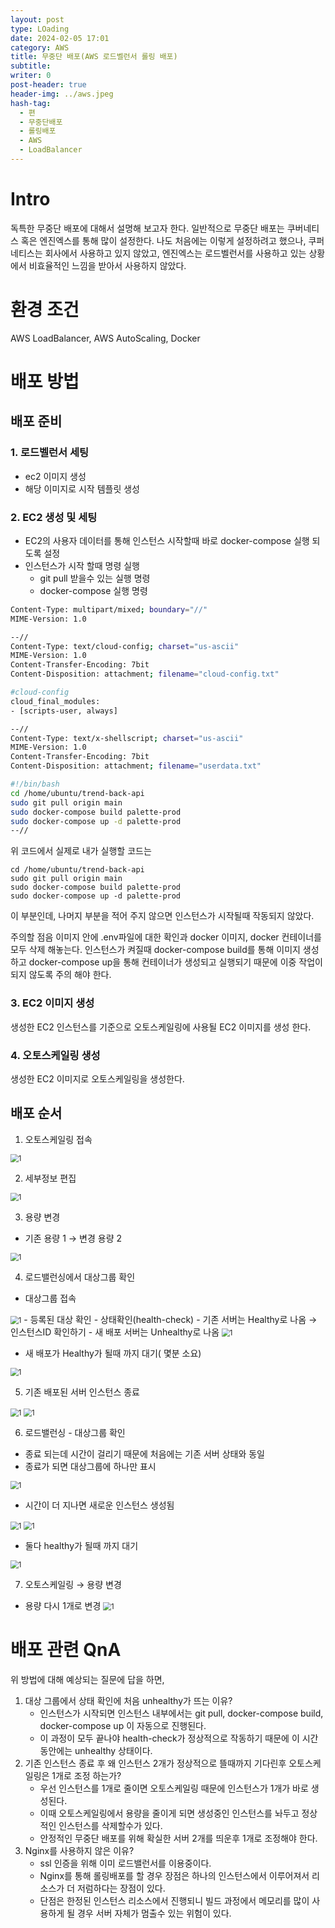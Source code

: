 ```yaml
---
layout: post
type: LOading
date: 2024-02-05 17:01
category: AWS
title: 무중단 배포(AWS 로드벨런서 롤링 배포)
subtitle: 
writer: 0
post-header: true
header-img: ../aws.jpeg
hash-tag:
  - 편
  - 무중단배포
  - 롤링배포
  - AWS
  - LoadBalancer
---
```


# Intro
독특한 무중단 배포에 대해서 설명해 보고자 한다.
일반적으로 무중단 배포는 쿠버네티스 혹은 엔진엑스를 통해 많이 설정한다.
나도 처음에는 이렇게 설정하려고 했으나,
쿠퍼네티스는 회사에서 사용하고 있지 않았고,
엔진엑스는 로드벨런서를 사용하고 있는 상황에서 비효율적인 느낌을 받아서 사용하지 않았다.

# 환경 조건
AWS LoadBalancer, AWS AutoScaling, Docker


# 배포 방법
## 배포 준비
### 1. 로드벨런서 세팅
- ec2 이미지 생성
- 해당 이미지로 시작 템플릿 생성

### 2. EC2 생성 및 세팅
- EC2의 사용자 데이터를 통해 인스턴스 시작할때 바로 docker-compose 실행 되도록 설정
- 인스턴스가 시작 할때  명령 실행
	- git pull 받을수 있는 실행 명령
	- docker-compose 실행 명령


```bash
Content-Type: multipart/mixed; boundary="//"
MIME-Version: 1.0

--//
Content-Type: text/cloud-config; charset="us-ascii"
MIME-Version: 1.0
Content-Transfer-Encoding: 7bit
Content-Disposition: attachment; filename="cloud-config.txt"

#cloud-config
cloud_final_modules:
- [scripts-user, always]

--//
Content-Type: text/x-shellscript; charset="us-ascii"
MIME-Version: 1.0
Content-Transfer-Encoding: 7bit
Content-Disposition: attachment; filename="userdata.txt"

#!/bin/bash
cd /home/ubuntu/trend-back-api
sudo git pull origin main
sudo docker-compose build palette-prod
sudo docker-compose up -d palette-prod
--//
```


위 코드에서 실제로 내가 실행할 코드는

```
cd /home/ubuntu/trend-back-api
sudo git pull origin main
sudo docker-compose build palette-prod
sudo docker-compose up -d palette-prod
```

이 부분인데, 나머지 부분을 적어 주지 않으면 인스턴스가 시작될때 작동되지 않았다.

주의할 점음 이미지 안에 .env파일에 대한 확인과
docker 이미지, docker 컨테이너를 모두 삭제 해놓는다.
인스턴스가 켜질때 docker-compose build를 통해 이미지 생성하고 
docker-compose up을 통해 컨테이너가 생성되고 실행되기 때문에
이중 작업이 되지 않도록 주의 해야 한다.
### 3. EC2 이미지 생성
생성한 EC2 인스턴스를 기준으로 오토스케일링에 사용될 EC2 이미지를 생성 한다.

### 4. 오토스케일링 생성
생성한 EC2 이미지로 오토스케일링을 생성한다.

## 배포 순서

1. 오토스케일링 접속
<img src="img/continuousDeployment_1.png" alt="1" style="zoom:80%;" />

2. 세부정보 편집
<img src="img/continuousDeployment_2.png" alt="1" style="zoom:80%;" />

3. 용량 변경
- 기존 용량 1 → 변경 용량 2
<img src="img/continuousDeployment_3.png" alt="1" style="zoom:80%;" />

4. 로드밸런싱에서 대상그룹 확인
- 대상그룹 접속
<img src="img/continuousDeployment_4.png" alt="1" style="zoom:80%;" />
- 등록된 대상 확인 - 상태확인(health-check)
- 기존 서버는 Healthy로 나옴 → 인스턴스ID 확인하기
- 새 배포 서버는 Unhealthy로 나옴
<img src="img/continuousDeployment_5.png" alt="1" style="zoom:80%;" />

- 새 배포가 Healthy가 될때 까지 대기( 몇분 소요)
<img src="img/continuousDeployment_6.png" alt="1" style="zoom:80%;" />

5. 기존 배포된 서버 인스턴스 종료
<img src="img/continuousDeployment_7.png" alt="1" style="zoom:80%;" />
<img src="img/continuousDeployment_8.png" alt="1" style="zoom:80%;" />

6. 로드밸런싱 - 대상그룹 확인
- 종료 되는데 시간이 걸리기 때문에 처음에는 기존 서버 상태와 동일
- 종료가 되면 대상그룹에 하나만 표시
<img src="img/continuousDeployment_9.png" alt="1" style="zoom:80%;" />

- 시간이 더 지나면 새로운 인스턴스 생성됨
<img src="img/continuousDeployment_10.png" alt="1" style="zoom:80%;" />
<img src="img/continuousDeployment_11.png" alt="1" style="zoom:80%;" />

- 둘다 healthy가 될때 까지 대기
<img src="img/continuousDeployment_12.png" alt="1" style="zoom:80%;" />

7. 오토스케일링 → 용량 변경
- 용량 다시 1개로 변경
  <img src="img/continuousDeployment_13.png" alt="1" style="zoom:80%;" />

# 배포 관련 QnA
위 방법에 대해 예상되는 질문에 답을 하면,
1. 대상 그룹에서 상태 확인에 처음 unhealthy가 뜨는 이유?
	- 인스턴스가 시작되면 인스턴스 내부에서는 git pull, docker-compose build, docker-compose up 이 자동으로 진행된다.
	- 이 과정이 모두 끝나야 health-check가 정상적으로 작동하기 때문에 이 시간동안에는 unhealthy 상태이다.
2. 기존 인스턴스 종료 후 왜 인스턴스 2개가 정상적으로 뜰때까지 기다린후 오토스케일링은 1개로 조정 하는가?
	- 우선 인스턴스를 1개로 줄이면 오토스케일링 때문에 인스턴스가 1개가 바로 생성된다.
	- 이때 오토스케일링에서 용량을 줄이게 되면 생성중인 인스턴스를 놔두고 정상적인 인스턴스를 삭제할수가 있다.
	- 안정적인 무중단 배포를 위해 확실한 서버 2개를 띄운후 1개로 조정해야 한다.
1. Nginx를 사용하지 않은 이유?
	- ssl 인증을 위해 이미 로드밸런서를 이용중이다.
	- Nginx를 통해 롤링배포를 할 경우 장점은 하나의 인스턴스에서 이루어져서 리소스가 더 저럼하다는 장점이 있다.
	- 단점은 한정된 인스턴스 리소스에서 진행되니 빌드 과정에서 메모리를 많이 사용하게 될 경우 서버 자체가 멈출수 있는 위험이 있다.
